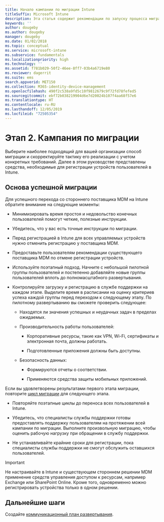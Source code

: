 ```yaml
---
title: Начало кампании по миграции Intune
titleSuffix: Microsoft Intune
description: Эта статья содержит рекомендации по запуску процесса миграции в Microsoft Intune.
keywords: ''
author: dougeby
ms.author: dougeby
manager: dougeby
ms.date: 01/02/2018
ms.topic: conceptual
ms.service: microsoft-intune
ms.subservice: fundamentals
ms.localizationpriority: high
ms.technology: ''
ms.assetid: f781b029-50f2-46ee-8ff7-03b4a6719e80
ms.reviewer: dagerrit
ms.suite: ems
search.appverid: MET150
ms.collection: M365-identity-device-management
ms.openlocfilehash: 490f2c538a9fd5c10f9812679c9f72fd78fefed5
ms.sourcegitcommit: ebf72b038219904d6e7d20024b107f4aa68f57e6
ms.translationtype: HT
ms.contentlocale: ru-RU
ms.lasthandoff: 12/05/2019
ms.locfileid: "72505354"
---
```

# <a name="phase-2-migration-campaign"></a>Этап 2. Кампания по миграции

Выберите наиболее подходящий для вашей организации способ миграции и скорректируйте тактику его реализации с учетом конкретных требований. Далее в этом руководстве представлены средства, необходимые для регистрации устройств пользователей в Intune.

## <a name="keys-to-a-successful-migration"></a>Основа успешной миграции

Для успешного перехода со стороннего поставщика MDM на Intune обратите внимание на следующие моменты:

- Минимизировать время простоя и недовольство конечных пользователей помогут четкие, полезные инструкции.

- Убедитесь, что у вас есть точные инструкции по миграции.

- Перед регистрацией в Intune для всех управляемых устройств нужно отменить регистрацию у поставщика MDM.

- Предоставьте пользователям рекомендации существующего поставщика MDM по отмене регистрации устройств.

- Используйте поэтапный подход. Начните с небольшой пилотной группы пользователей и постепенно добавляйте новые группы пользователей вплоть до полномасштабного развертывания.

- Контролируйте загрузку и регистрацию в службе поддержки на каждом этапе. Выделите время в расписании на оценку критериев успеха каждой группы перед переходом к следующему этапу. По пилотному развертыванию вы сможете проверить следующее:

  - Находятся ли значения успешных и неудачных задач в пределах ожидаемых.

  - Производительность работы пользователей:

    - Корпоративные ресурсы, такие как VPN, Wi-Fi, сертификаты и электронная почта, должны работать.

    - Подготовленные приложения должны быть доступны.

  - Безопасность данных:

    - Формируются отчеты о соответствии.

    - Применяются средства защиты мобильных приложений.

Если вы удовлетворены результатами первого этапа миграции, повторите [цикл миграции](migration-guide-cycle.md) для следующего этапа.

- Повторяйте поэтапные циклы до переноса всех пользователей в Intune.

- Убедитесь, что специалисты службы поддержки готовы предоставлять поддержку пользователям на протяжении всей кампании по миграции. Выполните произвольную миграцию, чтобы оценить рабочую нагрузку при обращении в службу поддержки.

- Не устанавливайте крайние сроки для регистрации, пока специалисты службы поддержки не смогут обслужить оставшихся пользователей.

> [!IMPORTANT]
> Не настраивайте в Intune и существующем стороннем решении MDM применение средств управления доступом к ресурсам, например Exchange или SharePoint Online. Кроме того, одновременно можно регистрировать устройства только в одном решении.

## <a name="next-steps"></a>Дальнейшие шаги

Создайте [коммуникационный план развертывания](migration-guide-communication-plan.md).
